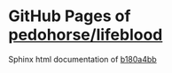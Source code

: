 GitHub Pages of [pedohorse/lifeblood](https://github.com/pedohorse/lifeblood.git)
===
Sphinx html documentation of [b180a4bb](https://github.com/pedohorse/lifeblood/tree/b180a4bb22b29ec04f0fbcd53190de03e7c786f7)
